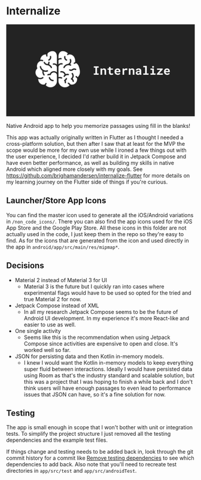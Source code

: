 # Internalize

![App banner](./non_code_icons/internalize-canva-banner.jpg)

Native Android app to help you memorize passages using fill in the blanks!

This app was actually originally written in Flutter as I thought I needed a cross-platform solution, but then after I saw that at least for the MVP the scope would be more for my own use while I ironed a few things out with the user experience, I decided I'd rather build it in Jetpack Compose and have even better performance, as well as building my skills in native Android which aligned more closely with my goals. See https://github.com/brighamandersen/internalize-flutter for more details on my learning journey on the Flutter side of things if you're curious.

## Launcher/Store App Icons

You can find the master icon used to generate all the iOS/Android variations in `/non_code_icons/`. There you can also find the app icons used for the iOS App Store and the Google Play Store. All these icons in this folder are not actually used in the code, I just keep them in the repo so they're easy to find. As for the icons that are generated from the icon and used directly in the app in `android/app/src/main/res/mipmap*`.

## Decisions

- Material 2 instead of Material 3 for UI
  - Material 3 is the future but I quickly ran into cases where experimental flags would have to be used so opted for the tried and true Material 2 for now.
- Jetpack Compose instead of XML
  - In all my research Jetpack Compose seems to be the future of Android UI development. In my experience it's more React-like and easier to use as well.
- One single activity
  - Seems like this is the recommendation when using Jetpack Compose since activities are expensive to open and close. It's worked well so far.
- JSON for persisting data and then Kotlin in-memory models.
  - I knew I would want the Kotlin in-memory models to keep everything super fluid between interactions. Ideally I would have persisted data using Room as that's the industry standard and scalable solution, but this was a project that I was hoping to finish a while back and I don't think users will have enough passages to even lead to performance issues that JSON can have, so it's a fine solution for now.

## Testing

The app is small enough in scope that I won't bother with unit or integration tests. To simplify the project structure I just removed all the testing dependencies and the example test files.

If things change and testing needs to be added back in, look through the git commit history for a commit like [Remove testing dependencies](https://github.com/brighamandersen/internalize/commit/b1a0b05822d035814a49d7c0a66cc9940678c870) to see which dependencies to add back. Also note that you'll need to recreate test directories in `app/src/test` and `app/src/androidTest`.
